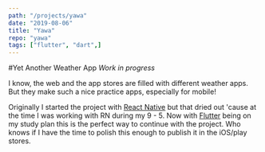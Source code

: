 ```yaml
---
path: "/projects/yawa"
date: "2019-08-06"
title: "Yawa"
repo: "yawa"
tags: ["flutter", "dart",]
---
```


#Yet Another Weather App
*Work in progress*

I know, the web and the app stores are filled with different weather apps. But they make such a nice practice apps, especially for mobile!

Originally I started the project with [React Native](https://facebook.github.io/react-native/) but that dried out 'cause at the time I was working with RN during my 9 - 5. Now with [Flutter](https://flutter.dev/) being on my study plan this is the perfect way to continue with the project. Who knows if I have the time to polish this enough to publish it in the iOS/play stores.


